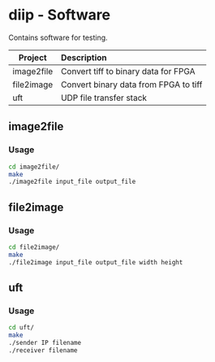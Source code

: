 # diip - Software

Contains software for testing.

| Project | Description |
| ------- | :----------- |
| image2file | Convert tiff to binary data for FPGA |
| file2image | Convert binary data from FPGA to tiff |
| uft | UDP file transfer stack |


## image2file
### Usage
```bash
cd image2file/
make
./image2file input_file output_file
```


## file2image
### Usage
```bash
cd file2image/
make
./file2image input_file output_file width height
```

## uft
### Usage
```bash
cd uft/
make
./sender IP filename
./receiver filename
```

